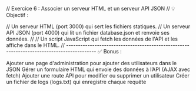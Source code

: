 // Exercice 6 : Associer un serveur HTML et un serveur API JSON
// 💡 Objectif :

// Un serveur HTML (port 3000) qui sert les fichiers statiques.
// Un serveur API JSON (port 4000) qui lit un fichier database.json et renvoie ses données.
// // Un script JavaScript qui fetch les données de l'API et les affiche dans le HTML.
// ------------------------------------------------------------------------------------------
✅ Bonus :

Ajouter une page d'administration pour ajouter des utilisateurs dans le JSON
Gérer un formulaire HTML qui envoie des données à l’API (AJAX avec fetch)
Ajouter une route API pour modifier ou supprimer un utilisateur
Créer un fichier de logs (logs.txt) qui enregistre chaque requête
